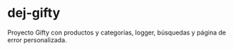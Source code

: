 # dej-gifty
Proyecto Gifty con productos y categorías, logger, búsquedas y página de error personalizada.
